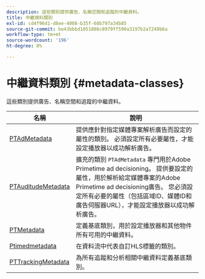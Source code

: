 ```yaml
---
description: 這些類別提供廣告、名稱空間和追蹤的中繼資料。
title: 中繼資料類別
exl-id: cd4f96d1-d8ee-4008-b35f-60b797a34b85
source-git-commit: be43bbbd1051886c8979ff590a3197b2a7249b6a
workflow-type: tm+mt
source-wordcount: '196'
ht-degree: 0%

---
```


# 中繼資料類別 {#metadata-classes}

這些類別提供廣告、名稱空間和追蹤的中繼資料。

| **名稱** | **說明** |
|---|---|
| [PTAdMetadata](https://help.adobe.com/en_US/primetime/api/psdk/appledoc/Classes/PTAdMetadata.html) | 提供應針對指定媒體專案解析廣告而設定的屬性的類別。 必須設定所有必要屬性，才能設定播放器以成功解析廣告。 |
| [PTAuditudeMetadata](https://help.adobe.com/en_US/primetime/api/psdk/appledoc/Classes/PTAuditudeMetadata.html) | 擴充的類別 `PTAdMetadata` 專門用於Adobe Primetime ad decisioning。 提供要設定的屬性，用於解析給定媒體專案的Adobe Primetime ad decisioning廣告。 您必須設定所有必要的屬性（包括區域ID、媒體ID和廣告伺服器URL），才能設定播放器以成功解析廣告。 |
| [PTMetadata](https://help.adobe.com/en_US/primetime/api/psdk/appledoc/Classes/PTMetadata.html) | 定義基底類別，用於設定播放器和其他物件所有可用的中繼資料。 |
| [Ptimedmetadata](https://help.adobe.com/en_US/primetime/api/psdk/appledoc/Classes/PTTimedMetadata.html) | 在資料流中代表自訂HLS標籤的類別。 |
| [PTTrackingMetadata](https://help.adobe.com/en_US/primetime/api/psdk/appledoc/Classes/PTTrackingMetadata.html) | 為所有追蹤和分析相關中繼資料定義基底類別。 |

